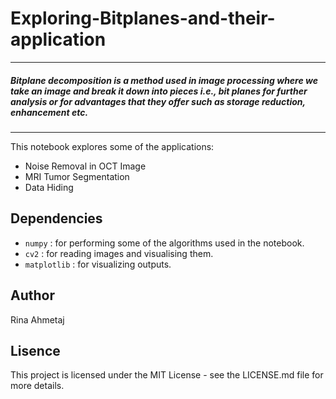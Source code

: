 # Exploring-Bitplanes-and-their-application
---
##### Bitplane decomposition is a method used in image processing where we take an image and break it down into pieces i.e., bit planes for further analysis or for advantages that they offer such as storage reduction, enhancement etc. 
---
This notebook explores some of the applications:
- Noise Removal in OCT Image
- MRI Tumor Segmentation
- Data Hiding

## Dependencies
- `numpy` : for performing some of the algorithms used in the notebook.
- `cv2` : for reading images and visualising them.
- `matplotlib` : for visualizing outputs.

## Author
Rina Ahmetaj 

## Lisence
This project is licensed under the MIT License - see the LICENSE.md file for more details.



